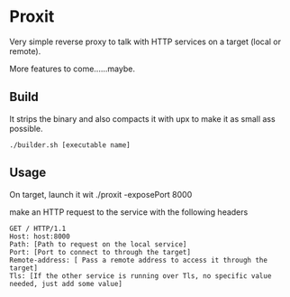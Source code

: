 # Proxit

Very simple reverse proxy to talk with HTTP services on a target (local or remote).

More features to come......maybe.


## Build
It strips the binary and also compacts it with upx to make it as small ass possible.

``` ./builder.sh [executable name] ```

## Usage
On target, launch it wit ./proxit -exposePort 8000

make an HTTP request to the service with the following headers

```
GET / HTTP/1.1
Host: host:8000
Path: [Path to request on the local service]
Port: [Port to connect to through the target]
Remote-address: [ Pass a remote address to access it through the target]
Tls: [If the other service is running over Tls, no specific value needed, just add some value]


```